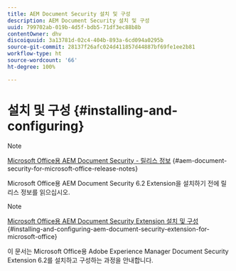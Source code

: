 ```yaml
---
title: AEM Document Security 설치 및 구성
description: AEM Document Security 설치 및 구성
uuid: 799702ab-019b-4d5f-bdb5-71df3ec88b8b
contentOwner: dhv
discoiquuid: 3a13781d-02c4-404b-893a-6cd094a0295b
source-git-commit: 28137f26afc024d411857d44887bf69fe1ee2b81
workflow-type: ht
source-wordcount: '66'
ht-degree: 100%

---
```



# 설치 및 구성 {#installing-and-configuring}

>[!NOTE]
>
>[Microsoft Office용 AEM Document Security - 릴리스 정보](../document-security-extension-release-notes.md) {#aem-document-security-for-microsoft-office-release-notes}
>
>Microsoft Office용 AEM Document Security 6.2 Extension을 설치하기 전에 릴리스 정보를 읽으십시오.

>[!NOTE]
>
>[Microsoft Office용 AEM Document Security Extension 설치 및 구성](../installing-configuring-aemdsext.md) {#installing-and-configuring-aem-document-security-extension-for-microsoft-office}
>
>이 문서는 Microsoft Office용 Adobe Experience Manager Document Security Extension 6.2를 설치하고 구성하는 과정을 안내합니다.

